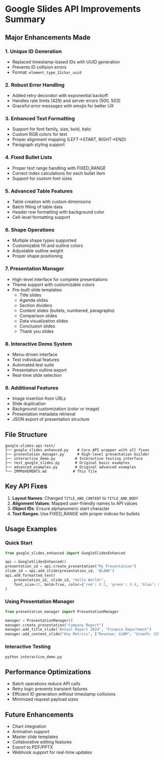# Google Slides API Improvements Summary

## Major Enhancements Made

### 1. **Unique ID Generation**
- Replaced timestamp-based IDs with UUID generation
- Prevents ID collision errors
- Format: `element_type_12char_uuid`

### 2. **Robust Error Handling**
- Added retry decorator with exponential backoff
- Handles rate limits (429) and server errors (500, 503)
- Graceful error messages with emojis for better UX

### 3. **Enhanced Text Formatting**
- Support for font family, size, bold, italic
- Custom RGB colors for text
- Proper alignment mapping (LEFT→START, RIGHT→END)
- Paragraph styling support

### 4. **Fixed Bullet Lists**
- Proper text range handling with FIXED_RANGE
- Correct index calculations for each bullet item
- Support for custom font sizes

### 5. **Advanced Table Features**
- Table creation with custom dimensions
- Batch filling of table data
- Header row formatting with background color
- Cell-level formatting support

### 6. **Shape Operations**
- Multiple shape types supported
- Customizable fill and outline colors
- Adjustable outline weight
- Proper shape positioning

### 7. **Presentation Manager**
- High-level interface for complete presentations
- Theme support with customizable colors
- Pre-built slide templates:
  - Title slides
  - Agenda slides
  - Section dividers
  - Content slides (bullets, numbered, paragraphs)
  - Comparison slides
  - Data visualization slides
  - Conclusion slides
  - Thank you slides

### 8. **Interactive Demo System**
- Menu-driven interface
- Test individual features
- Automated test suite
- Presentation outline export
- Real-time slide selection

### 9. **Additional Features**
- Image insertion from URLs
- Slide duplication
- Background customization (color or image)
- Presentation metadata retrieval
- JSON export of presentation structure

## File Structure

```
google-slides-api-test/
├── google_slides_enhanced.py    # Core API wrapper with all fixes
├── presentation_manager.py      # High-level presentation builder
├── interactive_demo.py         # Interactive testing interface
├── test_google_slides.py       # Original basic examples
├── advanced_examples.py        # Original advanced examples
└── IMPROVEMENTS.md            # This file
```

## Key API Fixes

1. **Layout Names**: Changed `TITLE_AND_CONTENT` to `TITLE_AND_BODY`
2. **Alignment Values**: Mapped user-friendly names to API values
3. **Object IDs**: Ensure alphanumeric start character
4. **Text Ranges**: Use FIXED_RANGE with proper indices for bullets

## Usage Examples

### Quick Start
```python
from google_slides_enhanced import GoogleSlidesEnhanced

api = GoogleSlidesEnhanced()
presentation_id = api.create_presentation("My Presentation")
slide_id = api.add_slide(presentation_id, 'BLANK')
api.add_formatted_text(
    presentation_id, slide_id, "Hello World!",
    font_size=32, bold=True, color={'red': 0.2, 'green': 0.4, 'blue': 0.8}
)
```

### Using Presentation Manager
```python
from presentation_manager import PresentationManager

manager = PresentationManager()
manager.create_presentation("Company Report")
manager.add_title_slide("Annual Report 2024", "Finance Department")
manager.add_content_slide("Key Metrics", ["Revenue: $10M", "Growth: 25%", "Customers: 1000"])
```

### Interactive Testing
```bash
python interactive_demo.py
```

## Performance Optimizations

- Batch operations reduce API calls
- Retry logic prevents transient failures
- Efficient ID generation without timestamp collisions
- Minimized request payload sizes

## Future Enhancements

- Chart integration
- Animation support
- Master slide templates
- Collaborative editing features
- Export to PDF/PPTX
- Webhook support for real-time updates
